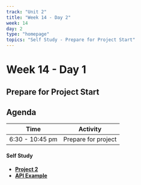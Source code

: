 ```yaml
---
track: "Unit 2"
title: "Week 14 - Day 2"
week: 14
day: 2
type: "homepage"
topics: "Self Study - Prepare for Project Start"
---
```



# Week 14 - Day 1 
## Prepare for Project Start

## Agenda
| Time  | Activity |
| ----- | ------ |
| 6:30 - 10:45 pm | Prepare for project |


#### Self Study
- [**Project 2**](/unit2/week-14/project-2)
- [**API Example**](/unit2/week-14/code)

